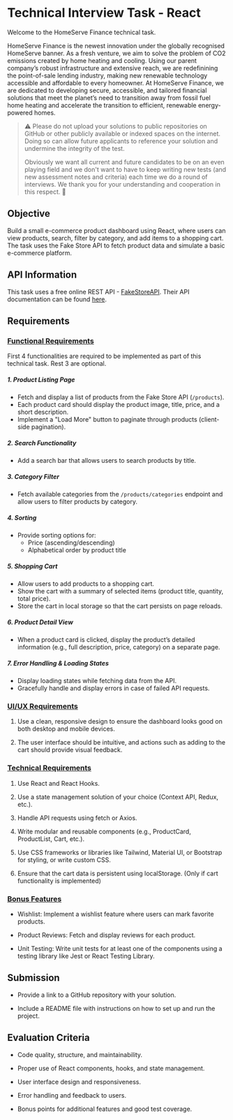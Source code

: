 # Technical Interview Task - React

Welcome to the HomeServe Finance technical task. 

HomeServe Finance is the newest innovation under the globally recognised HomeServe banner. As a fresh venture, we aim to solve the problem of CO2 emissions created by home heating and cooling. Using our parent company’s robust infrastructure and extensive reach, we are redefinining the point-of-sale lending industry, making new renewable technology accessible and affordable to every homeowner. At HomeServe Finance, we are dedicated to developing secure, accessible, and tailored financial solutions that meet the planet’s need to transition away from fossil fuel home heating and accelerate the transition to efficient, renewable energy-powered homes.

> ⚠️ Please do not upload your solutions to public repositories on GitHub or
> other publicly available or indexed spaces on the internet. Doing so can allow
> future applicants to reference your solution and undermine the integrity of
> the test.
>
> Obviously we want all current and future candidates to be on an even playing
> field and we don't want to have to keep writing new tests (and new assessment
> notes and criteria) each time we do a round of interviews. We thank you for
> your understanding and cooperation in this respect. 🙂


## Objective
Build a small e-commerce product dashboard using React, where users can view products, search, filter by category, and add items to a shopping cart. The task uses the Fake Store API to fetch product data and simulate a basic e-commerce platform.

## API Information
This task uses a free online REST API - [FakeStoreAPI](https://fakestoreapi.com). Their API documentation can be found [here](https://fakestoreapi.com/docs).

## Requirements

### <ins>Functional Requirements</ins>

First 4 functionalities are required to be implemented as part of this technical task. Rest 3 are optional.

##### 1. Product Listing Page

- Fetch and display a list of products from the Fake Store API (`/products`).
- Each product card should display the product image, title, price, and a short description.
- Implement a "Load More" button to paginate through products (client-side pagination).

##### 2. Search Functionality

- Add a search bar that allows users to search products by title.

##### 3. Category Filter

- Fetch available categories from the `/products/categories` endpoint and allow users to filter products by category.

##### 4. Sorting

- Provide sorting options for:
    - Price (ascending/descending)
    - Alphabetical order by product title

##### 5. Shopping Cart

- Allow users to add products to a shopping cart.
- Show the cart with a summary of selected items (product title, quantity, total price).
- Store the cart in local storage so that the cart persists on page reloads.

##### 6. Product Detail View

- When a product card is clicked, display the product’s detailed information (e.g., full description, price, category) on a separate page.

##### 7. Error Handling & Loading States

- Display loading states while fetching data from the API.
- Gracefully handle and display errors in case of failed API requests.


### <ins>UI/UX Requirements</ins>

1. Use a clean, responsive design to ensure the dashboard looks good on both desktop and mobile devices.

2. The user interface should be intuitive, and actions such as adding to the cart should provide visual feedback.

### <ins>Technical Requirements</ins>

1. Use React and React Hooks. 

2. Use a state management solution of your choice (Context API, Redux, etc.).

3. Handle API requests using fetch or Axios.

4. Write modular and reusable components (e.g., ProductCard, ProductList, Cart, etc.).

5. Use CSS frameworks or libraries like Tailwind, Material UI, or Bootstrap for styling, or write custom CSS.

6. Ensure that the cart data is persistent using localStorage. (Only if cart functionality is implemented)

### <ins>Bonus Features</ins>

- Wishlist: Implement a wishlist feature where users can mark favorite products.

- Product Reviews: Fetch and display reviews for each product.

- Unit Testing: Write unit tests for at least one of the components using a testing library like Jest or React Testing Library.

## Submission

- Provide a link to a GitHub repository with your solution.

- Include a README file with instructions on how to set up and run the project.


## Evaluation Criteria

- Code quality, structure, and maintainability.

- Proper use of React components, hooks, and state management.

- User interface design and responsiveness.

- Error handling and feedback to users.

- Bonus points for additional features and good test coverage.